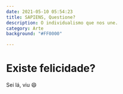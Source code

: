 ```yaml
---
date: 2021-05-10 05:54:23
title: SAPIENS, Questione?
description: O individualismo que nos une.
category: Arte
background: "#FF0000"

---
```


# Existe felicidade?

Sei lá, viu :smile:	